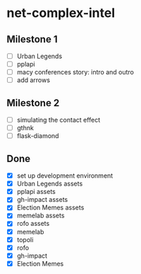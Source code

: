 # net-complex-intel

## Milestone 1

- [ ] Urban Legends
- [ ] pplapi
- [ ] macy conferences story: intro and outro
- [ ] add arrows

## Milestone 2

- [ ] simulating the contact effect
- [ ] gthnk
- [ ] flask-diamond

## Done

- [x] set up development environment
- [x] Urban Legends assets
- [x] pplapi assets
- [x] gh-impact assets
- [x] Election Memes assets
- [x] memelab assets
- [x] rofo assets
- [x] memelab
- [x] topoli
- [x] rofo
- [x] gh-impact
- [x] Election Memes
